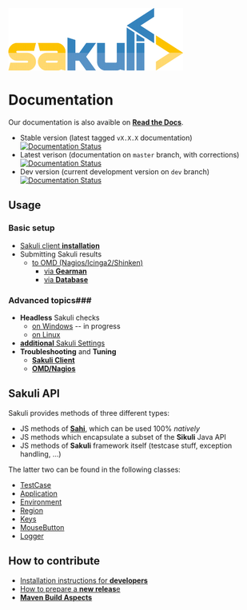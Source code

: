 ![sakuli-logo](pics/sakuli_logo_small.png) 

# Documentation
  
Our documentation is also avaible on **[Read the Docs](http://sakuli.readthedocs.org)**.
* Stable version (latest tagged `vX.X.X` documentation) [![Documentation Status](https://readthedocs.org/projects/sakuli/badge/?version=stable)](http://sakuli.readthedocs.org/en/stable/)
* Latest verison (documentation on `master` branch, with corrections) [![Documentation Status](https://readthedocs.org/projects/sakuli/badge/?version=latest)](http://sakuli.readthedocs.org/en/latest/)
* Dev version (current development version on `dev` branch) [![Documentation Status](https://readthedocs.org/projects/sakuli/badge/?version=dev)](http://sakuli.readthedocs.org/en/dev/)

## Usage
### Basic setup

* [Sakuli client **installation**](installation-client.md)
* Submitting Sakuli results 
  * [to OMD (Nagios/Icinga2/Shinken)](installation-omd.md)
    * [via **Gearman**](forwarder-gearman.md)
    * [via **Database**](forwarder-database.md)

### Advanced topics###

* **Headless** Sakuli checks
  * [on Windows](headless-windows.md) -- in progress
  * [on Linux](headless-linux.md)
* [**additional** Sakuli Settings](additional-settings.md)
* **Troubleshooting** and **Tuning**
  * [**Sakuli Client**](troubleshooting-tuning-sakuli-client.md) 
  * [**OMD/Nagios**](troubleshooting-omd.md) 
  
## Sakuli API

Sakuli provides methods of three different types:

* JS methods of **[Sahi](http://sahi.co.in/w/all-apis)**, which can be used 100% *natively*
* JS methods which encapsulate a subset of the **Sikuli** Java API 
* JS methods of **Sakuli** framework itself (testcase stuff, exception handling, …)  

The latter two can be found in the following classes:  
 
* [TestCase](sakuli-api.md#TestCase)
* [Application](sakuli-api.md#Application)
* [Environment](sakuli-api.md#Environment)
* [Region](sakuli-api.md#Region)
* [Keys](sakuli-api.md#Key)
* [MouseButton](sakuli-api#MouseButton)
* [Logger](sakuli-api#Logger)

## How to contribute

* [Installation instructions for **developers**](development/installation-developers.md)
* [How to prepare a **new releas**e](development/how-to-release.md)
* [**Maven Build Aspects**](development/maven-aspects.md)
